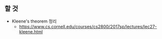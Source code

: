 ## 할 것
* Kleene's theorem 정리
    * https://www.cs.cornell.edu/courses/cs2800/2017sp/lectures/lec27-kleene.html